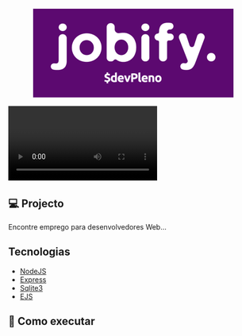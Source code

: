 <p align="center">
  <img alt="JOBIFY" src=".github/logo.png"/>
</p>

<a align="center">
  <video src=".github/git.mp4"></video>
</a>

## 💻 Projecto

Encontre emprego para desenvolvedores Web...

## Tecnologias

- [NodeJS](https://nodejs.org/en)
- [Express](https://expressjs.com/)
- [Sqlite3](https://www.npmjs.com/package/sqlite)
- [EJS](https://ejs.co/)

## 🚀 Como executar

